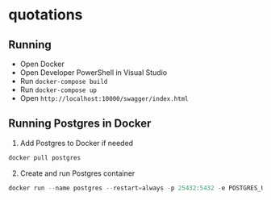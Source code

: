 # quotations

## Running
- Open Docker
- Open Developer PowerShell in Visual Studio
- Run `docker-compose build`
- Run `docker-compose up`
- Open `http://localhost:10000/swagger/index.html`

## Running Postgres in Docker
1. Add Postgres to Docker if needed
```powershell
docker pull postgres
```
2. Create and run Postgres container
```powershell
docker run --name postgres --restart=always -p 25432:5432 -e POSTGRES_USER=postgres -e POSTGRES_PASSWORD=meow -e POSTGRES_DB=quotations -v postgresvolume:/var/lib/postgresql/data -d postgres
```
